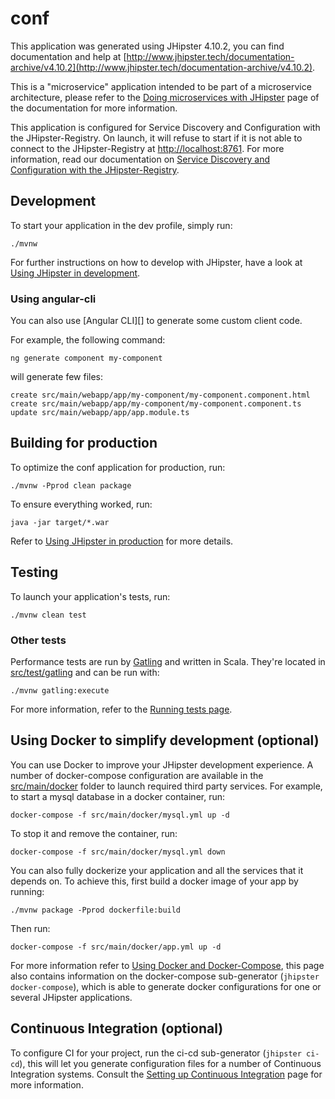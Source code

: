 # conf
This application was generated using JHipster 4.10.2, you can find documentation and help at [http://www.jhipster.tech/documentation-archive/v4.10.2](http://www.jhipster.tech/documentation-archive/v4.10.2).

This is a "microservice" application intended to be part of a microservice architecture, please refer to the [Doing microservices with JHipster][] page of the documentation for more information.

This application is configured for Service Discovery and Configuration with the JHipster-Registry. On launch, it will refuse to start if it is not able to connect to the JHipster-Registry at [http://localhost:8761](http://localhost:8761). For more information, read our documentation on [Service Discovery and Configuration with the JHipster-Registry][].

## Development

To start your application in the dev profile, simply run:

    ./mvnw


For further instructions on how to develop with JHipster, have a look at [Using JHipster in development][].

### Using angular-cli

You can also use [Angular CLI][] to generate some custom client code.

For example, the following command:

    ng generate component my-component

will generate few files:

    create src/main/webapp/app/my-component/my-component.component.html
    create src/main/webapp/app/my-component/my-component.component.ts
    update src/main/webapp/app/app.module.ts


## Building for production

To optimize the conf application for production, run:

    ./mvnw -Pprod clean package

To ensure everything worked, run:

    java -jar target/*.war


Refer to [Using JHipster in production][] for more details.

## Testing

To launch your application's tests, run:

    ./mvnw clean test
### Other tests

Performance tests are run by [Gatling][] and written in Scala. They're located in [src/test/gatling](src/test/gatling) and can be run with:

    ./mvnw gatling:execute

For more information, refer to the [Running tests page][].

## Using Docker to simplify development (optional)

You can use Docker to improve your JHipster development experience. A number of docker-compose configuration are available in the [src/main/docker](src/main/docker) folder to launch required third party services.
For example, to start a mysql database in a docker container, run:

    docker-compose -f src/main/docker/mysql.yml up -d

To stop it and remove the container, run:

    docker-compose -f src/main/docker/mysql.yml down

You can also fully dockerize your application and all the services that it depends on.
To achieve this, first build a docker image of your app by running:

    ./mvnw package -Pprod dockerfile:build

Then run:

    docker-compose -f src/main/docker/app.yml up -d

For more information refer to [Using Docker and Docker-Compose][], this page also contains information on the docker-compose sub-generator (`jhipster docker-compose`), which is able to generate docker configurations for one or several JHipster applications.

## Continuous Integration (optional)

To configure CI for your project, run the ci-cd sub-generator (`jhipster ci-cd`), this will let you generate configuration files for a number of Continuous Integration systems. Consult the [Setting up Continuous Integration][] page for more information.

[JHipster Homepage and latest documentation]: http://www.jhipster.tech
[JHipster 4.10.2 archive]: http://www.jhipster.tech/documentation-archive/v4.10.2
[Doing microservices with JHipster]: http://www.jhipster.tech/documentation-archive/v4.10.2/microservices-architecture/
[Using JHipster in development]: http://www.jhipster.tech/documentation-archive/v4.10.2/development/
[Service Discovery and Configuration with the JHipster-Registry]: http://www.jhipster.tech/documentation-archive/v4.10.2/microservices-architecture/#jhipster-registry
[Using Docker and Docker-Compose]: http://www.jhipster.tech/documentation-archive/v4.10.2/docker-compose
[Using JHipster in production]: http://www.jhipster.tech/documentation-archive/v4.10.2/production/
[Running tests page]: http://www.jhipster.tech/documentation-archive/v4.10.2/running-tests/
[Setting up Continuous Integration]: http://www.jhipster.tech/documentation-archive/v4.10.2/setting-up-ci/

[Gatling]: http://gatling.io/
